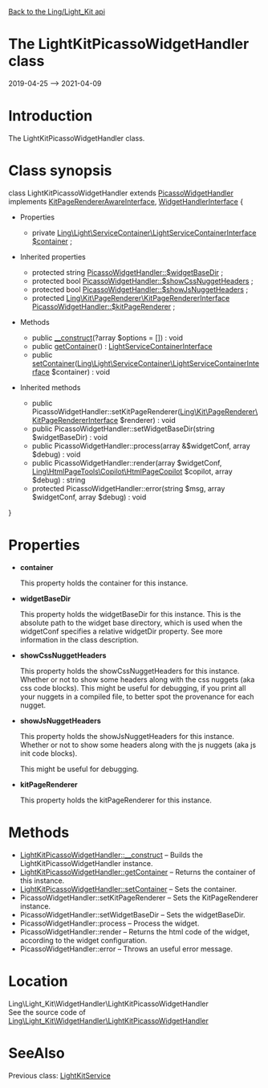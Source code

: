 [Back to the Ling/Light_Kit api](https://github.com/lingtalfi/Light_Kit/blob/master/doc/api/Ling/Light_Kit.md)



The LightKitPicassoWidgetHandler class
================
2019-04-25 --> 2021-04-09






Introduction
============

The LightKitPicassoWidgetHandler class.



Class synopsis
==============


class <span class="pl-k">LightKitPicassoWidgetHandler</span> extends [PicassoWidgetHandler](https://github.com/lingtalfi/Kit_PicassoWidget/blob/master/doc/api/Ling/Kit_PicassoWidget/WidgetHandler/PicassoWidgetHandler.md) implements [KitPageRendererAwareInterface](https://github.com/lingtalfi/Kit/blob/master/doc/api/Ling/Kit/PageRenderer/KitPageRendererAwareInterface.md), [WidgetHandlerInterface](https://github.com/lingtalfi/Kit/blob/master/doc/api/Ling/Kit/WidgetHandler/WidgetHandlerInterface.md) {

- Properties
    - private [Ling\Light\ServiceContainer\LightServiceContainerInterface](https://github.com/lingtalfi/Light/blob/master/doc/api/Ling/Light/ServiceContainer/LightServiceContainerInterface.md) [$container](#property-container) ;

- Inherited properties
    - protected string [PicassoWidgetHandler::$widgetBaseDir](#property-widgetBaseDir) ;
    - protected bool [PicassoWidgetHandler::$showCssNuggetHeaders](#property-showCssNuggetHeaders) ;
    - protected bool [PicassoWidgetHandler::$showJsNuggetHeaders](#property-showJsNuggetHeaders) ;
    - protected [Ling\Kit\PageRenderer\KitPageRendererInterface](https://github.com/lingtalfi/Kit/blob/master/doc/api/Ling/Kit/PageRenderer/KitPageRendererInterface.md) [PicassoWidgetHandler::$kitPageRenderer](#property-kitPageRenderer) ;

- Methods
    - public [__construct](https://github.com/lingtalfi/Light_Kit/blob/master/doc/api/Ling/Light_Kit/WidgetHandler/LightKitPicassoWidgetHandler/__construct.md)(?array $options = []) : void
    - public [getContainer](https://github.com/lingtalfi/Light_Kit/blob/master/doc/api/Ling/Light_Kit/WidgetHandler/LightKitPicassoWidgetHandler/getContainer.md)() : [LightServiceContainerInterface](https://github.com/lingtalfi/Light/blob/master/doc/api/Ling/Light/ServiceContainer/LightServiceContainerInterface.md)
    - public [setContainer](https://github.com/lingtalfi/Light_Kit/blob/master/doc/api/Ling/Light_Kit/WidgetHandler/LightKitPicassoWidgetHandler/setContainer.md)([Ling\Light\ServiceContainer\LightServiceContainerInterface](https://github.com/lingtalfi/Light/blob/master/doc/api/Ling/Light/ServiceContainer/LightServiceContainerInterface.md) $container) : void

- Inherited methods
    - public PicassoWidgetHandler::setKitPageRenderer([Ling\Kit\PageRenderer\KitPageRendererInterface](https://github.com/lingtalfi/Kit/blob/master/doc/api/Ling/Kit/PageRenderer/KitPageRendererInterface.md) $renderer) : void
    - public PicassoWidgetHandler::setWidgetBaseDir(string $widgetBaseDir) : void
    - public PicassoWidgetHandler::process(array &$widgetConf, array $debug) : void
    - public PicassoWidgetHandler::render(array $widgetConf, [Ling\HtmlPageTools\Copilot\HtmlPageCopilot](https://github.com/lingtalfi/HtmlPageTools/blob/master/doc/api/Ling/HtmlPageTools/Copilot/HtmlPageCopilot.md) $copilot, array $debug) : string
    - protected PicassoWidgetHandler::error(string $msg, array $widgetConf, array $debug) : void

}




Properties
=============

- <span id="property-container"><b>container</b></span>

    This property holds the container for this instance.
    
    

- <span id="property-widgetBaseDir"><b>widgetBaseDir</b></span>

    This property holds the widgetBaseDir for this instance.
    This is the absolute path to the widget base directory,
    which is used when the widgetConf specifies a relative widgetDir property.
    See more information in the class description.
    
    

- <span id="property-showCssNuggetHeaders"><b>showCssNuggetHeaders</b></span>

    This property holds the showCssNuggetHeaders for this instance.
    Whether or not to show some headers along with the css nuggets (aka css code blocks).
    This might be useful for debugging, if you print all your nuggets in a compiled file,
    to better spot the provenance for each nugget.
    
    

- <span id="property-showJsNuggetHeaders"><b>showJsNuggetHeaders</b></span>

    This property holds the showJsNuggetHeaders for this instance.
    Whether or not to show some headers along with the js nuggets (aka js init code blocks).
    
    This might be useful for debugging.
    
    

- <span id="property-kitPageRenderer"><b>kitPageRenderer</b></span>

    This property holds the kitPageRenderer for this instance.
    
    



Methods
==============

- [LightKitPicassoWidgetHandler::__construct](https://github.com/lingtalfi/Light_Kit/blob/master/doc/api/Ling/Light_Kit/WidgetHandler/LightKitPicassoWidgetHandler/__construct.md) &ndash; Builds the LightKitPicassoWidgetHandler instance.
- [LightKitPicassoWidgetHandler::getContainer](https://github.com/lingtalfi/Light_Kit/blob/master/doc/api/Ling/Light_Kit/WidgetHandler/LightKitPicassoWidgetHandler/getContainer.md) &ndash; Returns the container of this instance.
- [LightKitPicassoWidgetHandler::setContainer](https://github.com/lingtalfi/Light_Kit/blob/master/doc/api/Ling/Light_Kit/WidgetHandler/LightKitPicassoWidgetHandler/setContainer.md) &ndash; Sets the container.
- PicassoWidgetHandler::setKitPageRenderer &ndash; Sets the KitPageRenderer instance.
- PicassoWidgetHandler::setWidgetBaseDir &ndash; Sets the widgetBaseDir.
- PicassoWidgetHandler::process &ndash; Process the widget.
- PicassoWidgetHandler::render &ndash; Returns the html code of the widget, according to the widget configuration.
- PicassoWidgetHandler::error &ndash; Throws an useful error message.





Location
=============
Ling\Light_Kit\WidgetHandler\LightKitPicassoWidgetHandler<br>
See the source code of [Ling\Light_Kit\WidgetHandler\LightKitPicassoWidgetHandler](https://github.com/lingtalfi/Light_Kit/blob/master/WidgetHandler/LightKitPicassoWidgetHandler.php)



SeeAlso
==============
Previous class: [LightKitService](https://github.com/lingtalfi/Light_Kit/blob/master/doc/api/Ling/Light_Kit/Service/LightKitService.md)<br>
